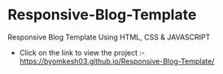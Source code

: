 # Responsive-Blog-Template
Responsive Blog Template Using HTML, CSS &amp; JAVASCRIPT

* Click on the link to view the project :- https://byomkesh03.github.io/Responsive-Blog-Template/
